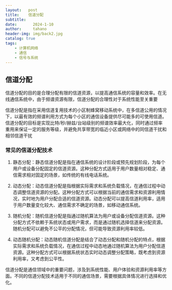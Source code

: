 ```yaml
---
layout:   post
title:    信道分配
subtitle:   
date:       2024-1-10
author:     tahano
header-img: img/back2.jpg
catalog: true
tags:
    - 计算机网络 
    - 通信 
    - 信号与系统
---
```


## 信道分配

信道分配的目的是合理分配有限的信道资源，以提高通信系统的容量和效率。在无线通信系统中，由于频谱资源有限，信道分配的合理性对于系统性能至关重要

信道分配是指在采用信道复用技术的小区制蜂窝移动系统中，在多信道公用的情况下，以最有效的频谱利用方式为每个小区的通信设备提供尽可能多的可使用信道。信道分配的目标是实现比特/秒/赫兹/台站级别的频谱效率最大化，同时通过频率重用来保证一定的服务等级，并避免共享带宽的临近小区或网络中的同信道干扰和相邻信道干扰

### 常见的信道分配技术

1. 静态分配：静态信道分配是指在通信系统的设计阶段或预先规划阶段，为每个用户或设备分配固定的信道资源。这种分配方式适用于用户数量相对稳定、通信需求相对固定的场景，如传统的有线电话系统。

2. 动态分配：动态信道分配是指根据实际需求和系统负载情况，在通信过程中动态调整信道资源的分配。这种分配方式可以根据当前的通信需求和资源利用情况，实时地为用户分配合适的信道资源。动态分配可以提高信道利用率，适用于用户数量变化较大、通信需求不确定的场景，如移动通信系统。

3. 随机分配：随机信道分配是指通过随机算法为用户或设备分配信道资源。这种分配方式不依赖于系统状态或用户需求，而是通过随机选择信道来分配资源。随机分配可以避免不公平的分配情况，但可能导致资源利用率较低。

4. 动态随机分配：动态随机信道分配是结合了动态分配和随机分配的特点，根据实际需求和系统负载情况，在通信过程中动态地通过随机算法为用户分配信道资源。这种分配方式可以根据系统状态实时动态调整分配策略，既考虑到资源利用率，又考虑到公平性。

信道分配是通信领域中的重要问题，涉及到系统性能、用户体验和资源利用率等方面。不同的信道分配技术适用于不同的通信场景，需要根据具体情况进行选择和优化。
